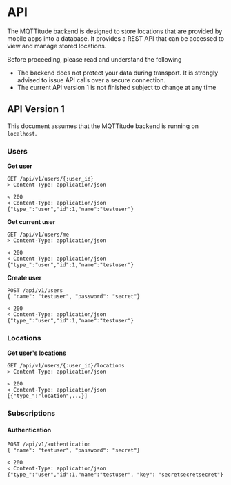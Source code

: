 # API

The MQTTitude backend is designed to store locations that are provided by mobile apps into a database. 
It provides a REST API that can be accessed to view and manage stored locations. 

Before proceeding, please read and understand the following
* The backend does not protect your data during transport. It is strongly advised to issue API calls over a secure connection. 
* The current API version 1 is not finished subject to change at any time 


## API Version 1

This document assumes that the MQTTitude backend is running on ```localhost```.

### Users

**Get user**
```
GET /api/v1/users/{:user_id}  
> Content-Type: application/json  
```
```
< 200  
< Content-Type: application/json  
{"type_":"user","id":1,"name":"testuser"}
```

**Get current user**
```
GET /api/v1/users/me
> Content-Type: application/json  
```
```
< 200  
< Content-Type: application/json  
{"type_":"user","id":1,"name":"testuser"}
```

**Create user**
```
POST /api/v1/users
{ "name": "testuser", "password": "secret"}
```
```
< 200  
< Content-Type: application/json  
{"type_":"user","id":1,"name":"testuser"}
```


### Locations
**Get user's locations**
```
GET /api/v1/users/{:user_id}/locations
> Content-Type: application/json  
```
```
< 200  
< Content-Type: application/json  
[{"type_":"location",...}]
```


### Subscriptions

#### Authentication
```
POST /api/v1/authentication
{ "name": "testuser", "password": "secret"}
```
```
< 200  
< Content-Type: application/json  
{"type_":"user","id":1,"name":"testuser", "key": "secretsecretsecret"}
```


